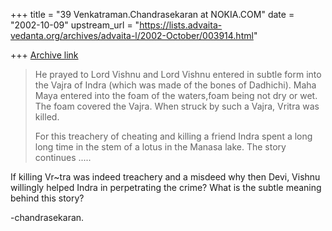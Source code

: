 +++
title = "39 Venkatraman.Chandrasekaran at NOKIA.COM"
date = "2002-10-09"
upstream_url = "https://lists.advaita-vedanta.org/archives/advaita-l/2002-October/003914.html"

+++
[Archive link](https://lists.advaita-vedanta.org/archives/advaita-l/2002-October/003914.html)

> He prayed to Lord Vishnu and Lord Vishnu entered in
> subtle form into the Vajra of Indra (which was made of
> the bones of Dadhichi). Maha Maya entered into the
> foam of the waters,foam being not dry or wet. The foam
> covered the Vajra. When struck by such a Vajra, Vritra
> was killed.
> 
> For this treachery of cheating and killing a friend
> Indra spent a long long time in the stem of a lotus in
> the Manasa lake. The story continues .....
> 
> 

  If killing Vr~tra was indeed treachery and a misdeed
why then Devi, Vishnu willingly helped Indra in perpetrating 
the crime?
  What is the subtle meaning behind this story?

  -chandrasekaran.

